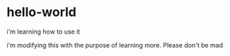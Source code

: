 # hello-world
i'm learning how to use it

i'm modifying this with the purpose of learning more. Please don't be mad
